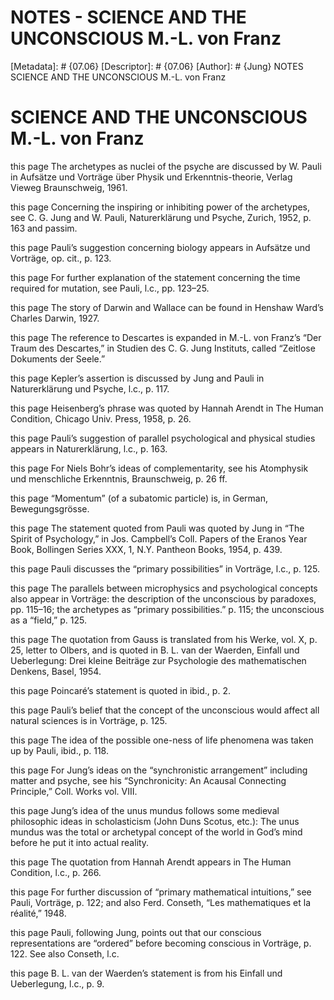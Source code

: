 # NOTES - SCIENCE AND THE UNCONSCIOUS M.-L. von Franz
[Metadata]: # {07.06}
[Descriptor]: # {07.06}
[Author]: # {Jung}
NOTES
SCIENCE AND THE UNCONSCIOUS M.-L. von Franz
# SCIENCE AND THE UNCONSCIOUS M.-L. von Franz
this page The archetypes as nuclei of the psyche are discussed by W. Pauli in
Aufsätze und Vorträge über Physik und Erkenntnis-theorie, Verlag Vieweg
Braunschweig, 1961.

this page Concerning the inspiring or inhibiting power of the archetypes, see
C. G. Jung and W. Pauli, Naturerklärung und Psyche, Zurich, 1952, p. 163 and
passim.

this page Pauli’s suggestion concerning biology appears in Aufsätze und
Vorträge, op. cit., p. 123.

this page For further explanation of the statement concerning the time required
for mutation, see Pauli, l.c., pp. 123–25.

this page The story of Darwin and Wallace can be found in Henshaw Ward’s
Charles Darwin, 1927.

this page The reference to Descartes is expanded in M.-L. von Franz’s “Der
Traum des Descartes,” in Studien des C. G. Jung Instituts, called “Zeitlose
Dokuments der Seele.”

this page Kepler’s assertion is discussed by Jung and Pauli in Naturerklärung
und Psyche, l.c., p. 117.

this page Heisenberg’s phrase was quoted by Hannah Arendt in The Human
Condition, Chicago Univ. Press, 1958, p. 26.

this page Pauli’s suggestion of parallel psychological and physical studies
appears in Naturerklärung, l.c., p. 163.

this page For Niels Bohr’s ideas of complementarity, see his Atomphysik und
menschliche Erkenntnis, Braunschweig, p. 26 ff.

this page “Momentum” (of a subatomic particle) is, in German, Bewegungsgrösse.

this page The statement quoted from Pauli was quoted by Jung in “The Spirit of
Psychology,” in Jos. Campbell’s Coll. Papers of the Eranos Year Book, Bollingen
Series XXX, 1, N.Y. Pantheon Books, 1954, p. 439.

this page Pauli discusses the “primary possibilities” in Vorträge, l.c., p.
125.

this page The parallels between microphysics and psychological concepts also
appear in Vorträge: the description of the unconscious by paradoxes, pp.
115–16; the archetypes as “primary possibilities.” p. 115; the unconscious as a
“field,” p. 125.

this page The quotation from Gauss is translated from his Werke, vol. X, p. 25,
letter to Olbers, and is quoted in B. L. van der Waerden, Einfall und
Ueberlegung: Drei kleine Beiträge zur Psychologie des mathematischen Denkens,
Basel, 1954.

this page Poincaré’s statement is quoted in ibid., p. 2.

this page Pauli’s belief that the concept of the unconscious would affect all
natural sciences is in Vorträge, p. 125.

this page The idea of the possible one-ness of life phenomena was taken up by
Pauli, ibid., p. 118.

this page For Jung’s ideas on the “synchronistic arrangement” including matter
and psyche, see his “Synchronicity: An Acausal Connecting Principle,” Coll.
Works vol. VIII.

this page Jung’s idea of the unus mundus follows some medieval philosophic
ideas in scholasticism (John Duns Scotus, etc.): The unus mundus was the total
or archetypal concept of the world in God’s mind before he put it into actual
reality.

this page The quotation from Hannah Arendt appears in The Human Condition,
l.c., p. 266.

this page For further discussion of “primary mathematical intuitions,” see
Pauli, Vorträge, p. 122; and also Ferd. Conseth, “Les mathematiques et la
réalité,” 1948.

this page Pauli, following Jung, points out that our conscious representations
are “ordered” before becoming conscious in Vorträge, p. 122. See also Conseth,
l.c.

this page B. L. van der Waerden’s statement is from his Einfall und
Ueberlegung, l.c., p. 9.

